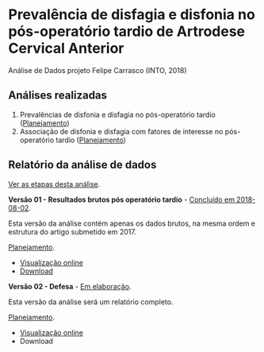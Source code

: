 # Prevalência de disfagia e disfonia no pós-operatório tardio de Artrodese Cervical Anterior

Análise de Dados projeto Felipe Carrasco (INTO, 2018)

## Análises realizadas

1. Prevalências de disfonia e disfagia no pós-operatório tardio ([Planejamento][proj-prev])
2. Associação de disfonia e disfagia com fatores de interesse no pós-operatório tardio ([Planejamento][proj-or])

[proj-prev]: https://github.com/philsf-biostat/analise_dados_FC_2018a/projects/1
[proj-or]: https://github.com/philsf-biostat/analise_dados_FC_2018a/projects/2

## Relatório da análise de dados

[Ver as etapas desta análise][releases].

**Versão 01 - Resultados brutos pós operatório tardio** - [Concluído em 2018-08-02][milestone-prequal].

Esta versão da análise contém apenas os dados brutos, na mesma ordem e estrutura do artigo submetido em 2017.

[Planejamento][v01-project].

- [Visualização online][reportviz-v01]
- [Download][docx-v01]

**Versão 02 - Defesa** - [Em elaboração][milestone-posqual].

Esta versão da análise será um relatório completo.

[Planejamento][v02-project].

- [Visualização online][reportviz-v02]
- Download

[releases]: https://github.com/philsf-biostat/analise_dados_FC_2018a/releases/
[milestone-prequal]: https://github.com/philsf-biostat/analise_dados_FC_2018a/milestone/2
[reportviz-v01]: report/analise_dados_FC_2018a-v01.md
[docx-v01]: report/analise_dados_FC_2018a-v01.docx?raw=true
[v01-project]: https://github.com/philsf-biostat/analise_dados_FC_2018a/projects/3

[milestone-posqual]: https://github.com/philsf-biostat/analise_dados_FC_2018a/milestone/4
[reportviz-v02]: report/analise_dados_FC_2018a-v02.md
[docx-v02]: report/analise_dados_FC_2018a-v02.docx?raw=true
[v02-project]: https://github.com/philsf-biostat/analise_dados_FC_2018a/projects/4
